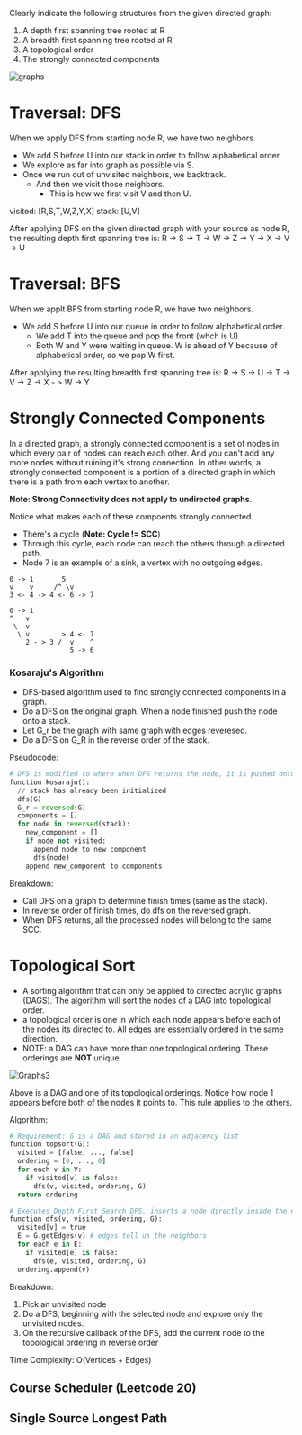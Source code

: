 Clearly indicate the following structures from the given directed graph:
1. A depth first spanning tree rooted at R
2. A breadth first spanning tree rooted at R
3. A topological order
4. The strongly connected components

![graphs](https://github.com/Gnome67/COSC-guides/assets/102388813/95ff0c70-b9bd-4a82-acae-9c4ab07d1470)

# Traversal: DFS

When we apply DFS from starting node R, we have two neighbors.
- We add S before U into our stack in order to follow alphabetical order.
- We explore as far into graph as possible via S.
- Once we run out of unvisited neighbors, we backtrack.
  - And then we visit those neighbors.
    - This is how we first visit V and then U.

visited: [R,S,T,W,Z,Y,X]
stack: [U,V]

After applying DFS on the given directed graph with your source as node R, the resulting depth first spanning tree is:
R -> S -> T -> W -> Z -> Y -> X -> V -> U

# Traversal: BFS

When we applt BFS from starting node R, we have two neighbors.
- We add S before U into our queue in order to follow alphabetical order.
  - We add T into the queue and pop the front (whch is U)
  - Both W and Y were waiting in queue. W is ahead of Y because of alphabetical order, so we pop W first.

After applying the resulting breadth first spanning tree is:
R -> S -> U -> T -> V -> Z -> X - > W -> Y

# Strongly Connected Components

In a directed graph, a strongly connected component is a set of nodes in which every pair of nodes can reach each other. And you can't add any more nodes without ruining it's strong connection.
In other words, a strongly connected component is a portion of a directed graph in which there is a path from each vertex to another.

**Note: Strong Connectivity does not apply to undirected graphs.**

Notice what makes each of these compoents strongly connected.
- There's a cycle (**Note: Cycle != SCC**)
- Through this cycle, each node can reach the others through a directed path.
- Node 7 is an example of a sink, a vertex with no outgoing edges.
```
0 -> 1       5
v    v     /^ \v
3 <- 4 -> 4 <- 6 -> 7
```
```
0 -> 1
^   v
 \  v
  \ v        > 4 <- 7
    2 - > 3 /  v    ^
               5 -> 6
```

### Kosaraju's Algorithm

- DFS-based algorithm used to find strongly connected components in a graph.
- Do a DFS on the original graph. When a node finished push the node onto a stack.
- Let G_r be the graph with same graph with edges reveresed.
- Do a DFS on G_R in the reverse order of the stack.

Pseudocode:
```py
# DFS is modified to where when DFS returns the node, it is pushed onto a stack
function kosaraju():
  // stack has already been initialized
  dfs(G)
  G_r = reversed(G)
  components = []
  for node in reversed(stack):
    new_component = []
    if node not visited:
      append node to new_component
      dfs(node)
    append new_component to components
```
Breakdown:
- Call DFS on a graph to determine finish times (same as the stack).
- In reverse order of finish times, do dfs on the reversed graph.
- When DFS returns, all the processed nodes will belong to the same SCC.

# Topological Sort

- A sorting algorithm that can only be applied to directed acrylic graphs (DAGS). The algorithm will sort the nodes of a DAG into topological order.
- a topological order is one in which each node appears before each of the nodes its directed to. All edges are essentially ordered in the same direction.
- NOTE: a DAG can have more than one topological ordering. These orderings are **NOT** unique.

![Graphs3](https://github.com/Gnome67/COSC-guides/assets/102388813/bbfb2124-d28a-406e-9c44-460346ab4a44)

Above is a DAG and one of its topological orderings. Notice how node 1 appears before both of the nodes it points to. This rule applies to the others.

Algorithm:
```py
# Requirement: G is a DAG and stored in an adjacency list
function topsort(G):
  visited = [false, ..., false]
  ordering = [0, ..., 0]
  for each v in V:
    if visited[v] is false:
      dfs(v, visited, ordering, G)
  return ordering

# Executes Depth First Search DFS, inserts a node directly inside the next valid position of the array and returns the next position, pos-1, as we are going in reverse order.
function dfs(v, visited, ordering, G):
  visited[v] = true
  E = G.getEdges(v) # edges tell us the neighbors
  for each e in E:
    if visited[e] is false:
      dfs(e, visited, ordering, G)
  ordering.append(v)
```

Breakdown:
1. Pick an unvisited node
2. Do a DFS, beginning with the selected node and explore only the unvisited nodes.
3. On the recursive callback of the DFS, add the current node to the topological ordering in reverse order

Time Complexity: O(Vertices + Edges)

## Course Scheduler (Leetcode 20)

## Single Source Longest Path
